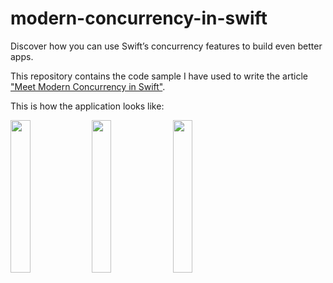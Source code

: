 # modern-concurrency-in-swift

Discover how you can use Swift’s concurrency features to build even better apps.

This repository contains the code sample I have used to write the article ["Meet Modern Concurrency in Swift"](https://tiagohenriques.vercel.app/blog/modern-concurrency-in-swift).

This is how the application looks like:

<p float="center">
  <img src="https://tiagohenriques.vercel.app/static/images/blog/modern-concurrency-in-swift/posts_view.png" width="25%" />
  <img src="https://tiagohenriques.vercel.app/static/images/blog/modern-concurrency-in-swift/posts_detail_view.png" width="25%" /> 
  <img src="https://tiagohenriques.vercel.app/static/images/blog/modern-concurrency-in-swift/settings_view.png" width="25%" /> 
</p>
